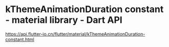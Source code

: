 # kThemeAnimationDuration constant - material library - Dart API

<https://api.flutter-io.cn/flutter/material/kThemeAnimationDuration-constant.html>
